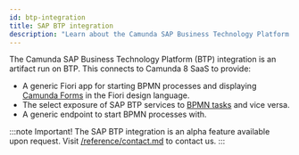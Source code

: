 ```yaml
---
id: btp-integration
title: SAP BTP integration
description: "Learn about the Camunda SAP Business Technology Platform (BTP) integration, an artifact run on BTP."
---
```


The Camunda SAP Business Technology Platform (BTP) integration is an artifact run on BTP. This connects to Camunda 8 SaaS to provide:

- A generic Fiori app for starting BPMN processes and displaying [Camunda Forms](/components/modeler/forms/camunda-forms-reference.md) in the Fiori design language.
- The select exposure of SAP BTP services to [BPMN tasks](/components/modeler/bpmn/bpmn.md) and vice versa.
- A generic endpoint to start BPMN processes with.

:::note Important!
The SAP BTP integration is an alpha feature available upon request. Visit [/reference/contact.md](/reference/contact.md) to contact us.
:::
